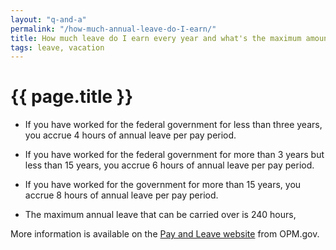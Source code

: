 ```yaml
---
layout: "q-and-a"
permalink: "/how-much-annual-leave-do-I-earn/"
title: How much leave do I earn every year and what's the maximum amount I can accrue?
tags: leave, vacation
---
```

# {{ page.title }}

* If you have worked for the federal government for less than three years, you accrue 4 hours of annual leave per pay period.

* If you have worked for the federal government for more than 3 years but less than 15 years, you accrue 6 hours of annual leave per pay period.

* If you have worked for the government for more than 15 years, you accrue 8 hours of annual leave per pay period.

* The maximum annual leave that can be carried over is 240 hours,

More information is available on the [Pay and Leave website](https://www.opm.gov/policy-data-oversight/pay-leave/leave-administration/fact-sheets/annual-leave/) from OPM.gov.
